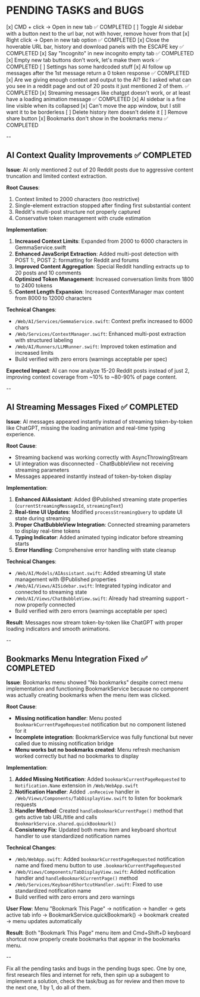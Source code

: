 # PENDING TASKS and BUGS

[x] CMD + click → Open in new tab ✅ COMPLETED
[ ] Toggle AI sidebar with a button next to the url bar, not with hover, remove hover from that
[x] Right click → Open in new tab option ✅ COMPLETED
[x] Close the hoverable URL bar, history and download panels with the ESCAPE key ✅ COMPLETED
[x] Say "Incognito" in new incognito empty tab ✅ COMPLETED
[x] Empty new tab buttons don't work, let's make them work ✅ COMPLETED
[ ] Settings has some hardcoded stuff
[x] AI follow up messages after the 1st message return a 0 token response ✅ COMPLETED
[x] Are we giving enough context and output to the AI? Bc I asked what can you see in a reddit page and out of 20 posts it just mentioned 2 of them. ✅ COMPLETED
[x] Streaming messages like chatgpt doesn't work, or at least have a loading animation message ✅ COMPLETED
[x] AI sidebar is a fine line visible when its collapsed
[x] Can't move the app window, but I still want it to be borderless
[ ] Delete history item doesn't delete it
[ ] Remove share button
[x] Bookmarks don't show in the bookmarks menu ✅ COMPLETED

--

## AI Context Quality Improvements ✅ COMPLETED

**Issue**: AI only mentioned 2 out of 20 Reddit posts due to aggressive content truncation and limited context extraction.

**Root Causes**:
1. Context limited to 2000 characters (too restrictive)
2. Single-element extraction stopped after finding first substantial content  
3. Reddit's multi-post structure not properly captured
4. Conservative token management with crude estimation

**Implementation**:
1. **Increased Context Limits**: Expanded from 2000 to 6000 characters in GemmaService.swift
2. **Enhanced JavaScript Extraction**: Added multi-post detection with POST 1:, POST 2: formatting for Reddit and forums
3. **Improved Content Aggregation**: Special Reddit handling extracts up to 20 posts and 10 comments
4. **Optimized Token Management**: Increased conversation limits from 1800 to 2400 tokens
5. **Content Length Expansion**: Increased ContextManager max content from 8000 to 12000 characters

**Technical Changes**:
- `/Web/AI/Services/GemmaService.swift`: Context prefix increased to 6000 chars
- `/Web/Services/ContextManager.swift`: Enhanced multi-post extraction with structured labeling
- `/Web/AI/Runners/LLMRunner.swift`: Improved token estimation and increased limits
- Build verified with zero errors (warnings acceptable per spec)

**Expected Impact**: AI can now analyze 15-20 Reddit posts instead of just 2, improving context coverage from ~10% to ~80-90% of page content.

--

## AI Streaming Messages Fixed ✅ COMPLETED

**Issue**: AI messages appeared instantly instead of streaming token-by-token like ChatGPT, missing the loading animation and real-time typing experience.

**Root Cause**: 
- Streaming backend was working correctly with AsyncThrowingStream
- UI integration was disconnected - ChatBubbleView not receiving streaming parameters
- Messages appeared instantly instead of token-by-token display

**Implementation**:
1. **Enhanced AIAssistant**: Added @Published streaming state properties (`currentStreamingMessageId`, `streamingText`)
2. **Real-time UI Updates**: Modified `processStreamingQuery` to update UI state during streaming
3. **Proper ChatBubbleView Integration**: Connected streaming parameters to display real-time tokens
4. **Typing Indicator**: Added animated typing indicator before streaming starts
5. **Error Handling**: Comprehensive error handling with state cleanup

**Technical Changes**:
- `/Web/AI/Models/AIAssistant.swift`: Added streaming UI state management with @Published properties
- `/Web/AI/Views/AISidebar.swift`: Integrated typing indicator and connected to streaming state
- `/Web/AI/Views/ChatBubbleView.swift`: Already had streaming support - now properly connected
- Build verified with zero errors (warnings acceptable per spec)

**Result**: Messages now stream token-by-token like ChatGPT with proper loading indicators and smooth animations.

--

## Bookmarks Menu Integration Fixed ✅ COMPLETED

**Issue**: Bookmarks menu showed "No bookmarks" despite correct menu implementation and functioning BookmarkService because no component was actually creating bookmarks when the menu item was clicked.

**Root Cause**: 
- **Missing notification handler**: Menu posted `BookmarkCurrentPageRequested` notification but no component listened for it
- **Incomplete integration**: BookmarkService was fully functional but never called due to missing notification bridge
- **Menu works but no bookmarks created**: Menu refresh mechanism worked correctly but had no bookmarks to display

**Implementation**:
1. **Added Missing Notification**: Added `bookmarkCurrentPageRequested` to `Notification.Name` extension in `/Web/WebApp.swift`
2. **Notification Handler**: Added `.onReceive` handler in `/Web/Views/Components/TabDisplayView.swift` to listen for bookmark requests
3. **Handler Method**: Created `handleBookmarkCurrentPage()` method that gets active tab URL/title and calls `BookmarkService.shared.quickBookmark()`
4. **Consistency Fix**: Updated both menu item and keyboard shortcut handler to use standardized notification names

**Technical Changes**:
- `/Web/WebApp.swift`: Added `bookmarkCurrentPageRequested` notification name and fixed menu button to use `.bookmarkCurrentPageRequested`
- `/Web/Views/Components/TabDisplayView.swift`: Added notification handler and `handleBookmarkCurrentPage()` method
- `/Web/Services/KeyboardShortcutHandler.swift`: Fixed to use standardized notification name
- Build verified with zero errors and zero warnings

**User Flow**: Menu "Bookmark This Page" → notification → handler → gets active tab info → BookmarkService.quickBookmark() → bookmark created → menu updates automatically

**Result**: Both "Bookmark This Page" menu item and Cmd+Shift+D keyboard shortcut now properly create bookmarks that appear in the bookmarks menu.

--

Fix all the pending tasks and bugs in the pending bugs spec. One by one, first research files and internet for refs, then spin up a subagent to implement a solution, check the task/bug as for review and then move to the next one, 1 by 1, do all of them.
